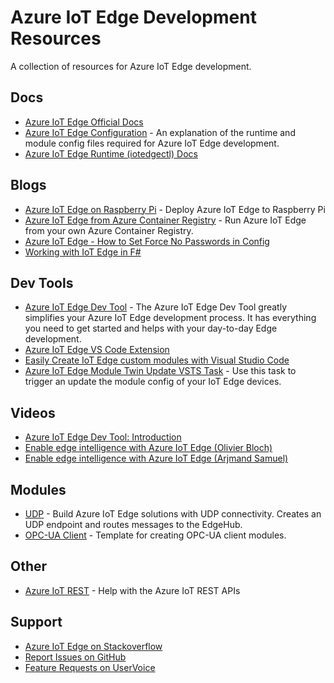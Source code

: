 # Azure IoT Edge Development Resources

A collection of resources for Azure IoT Edge development.

## Docs
- [Azure IoT Edge Official Docs](https://docs.microsoft.com/en-us/azure/iot-edge/)
- [Azure IoT Edge Configuration](https://github.com/jonbgallant/azure-iot-edge-config) - An explanation of the runtime and module config files required for Azure IoT Edge development.
- [Azure IoT Edge Runtime (iotedgectl) Docs](https://pypi.python.org/pypi/azure-iot-edge-runtime-ctl)

## Blogs
- [Azure IoT Edge on Raspberry Pi](https://jong.io/azure-iot-edge-raspberrypi) - Deploy Azure IoT Edge to Raspberry Pi
- [Azure IoT Edge from Azure Container Registry](https://jong.io/azure-iot-edge-azure-container-registry) - Run Azure IoT Edge from your own Azure Container Registry.
- [Azure IoT Edge - How to Set Force No Passwords in Config](https://jong.io/azure-iot-edge-config-file-force-no-passwords-msg)
- [Working with IoT Edge in F#](https://compositional-it.com/blog/2017/12-27-iot-edge-and-fsharp/)

## Dev Tools
- [Azure IoT Edge Dev Tool](https://github.com/jonbgallant/azure-iot-edge-dev-tool) - The Azure IoT Edge Dev Tool greatly simplifies your Azure IoT Edge development process. It has everything you need to get started and helps with your day-to-day Edge development.
- [Azure IoT Edge VS Code Extension](https://marketplace.visualstudio.com/items?itemName=vsciot-vscode.azure-iot-edge)
- [Easily Create IoT Edge custom modules with Visual Studio Code](https://blogs.msdn.microsoft.com/visualstudio/2017/12/12/easily-create-iot-edge-custom-modules-with-visual-studio-code/)
- [Azure IoT Edge Module Twin Update VSTS Task](https://marketplace.visualstudio.com/items?itemName=DanielMeixner.IotHubModuleTwinUpdate) - Use this task to trigger an update the module config of your IoT Edge devices.

## Videos
- [Azure IoT Edge Dev Tool: Introduction](https://www.youtube.com/watch?v=lcDFX8PXqUQ)
- [Enable edge intelligence with Azure IoT Edge (Olivier Bloch)](https://channel9.msdn.com/Events/Connect/2017/T253)
- [Enable edge intelligence with Azure IoT Edge (Arjmand Samuel)](https://channel9.msdn.com/Events/Connect/2017/B114)

## Modules
- [UDP](https://github.com/danigian/iot-edge-udp) - Build Azure IoT Edge solutions with UDP connectivity. Creates an UDP endpoint and routes messages to the EdgeHub.
- [OPC-UA Client](https://github.com/dariuszparys/edgev2-opc-client) - Template for creating OPC-UA client modules.

## Other
- [Azure IoT REST](https://github.com/jonbgallant/azure-iot-rest) - Help with the Azure IoT REST APIs

## Support
- [Azure IoT Edge on Stackoverflow](https://stackoverflow.com/questions/tagged/azure-iot-edge)
- [Report Issues on GitHub](https://github.com/Azure/iot-edge/issues)
- [Feature Requests on UserVoice](https://feedback.azure.com/forums/907045-azure-iot-edge)
